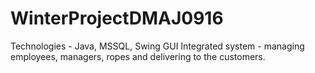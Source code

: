 # WinterProjectDMAJ0916
Technologies - Java, MSSQL, Swing GUI Integrated system - managing employees, managers, ropes and delivering to the customers.
